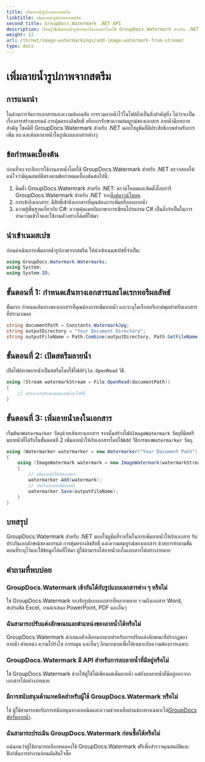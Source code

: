 ```yaml
---
title: เพิ่มลายน้ำรูปภาพจากสตรีม
linktitle: เพิ่มลายน้ำรูปภาพจากสตรีม
second_title: GroupDocs.Watermark .NET API
description: เรียนรู้วิธีเพิ่มลายน้ำรูปภาพลงในเอกสารโดยใช้ GroupDocs.Watermark สำหรับ .NET ปฏิบัติตามคำแนะนำทีละขั้นตอนของเราเพื่อการผสานรวมลายน้ำอย่างราบรื่น
weight: 12
url: /th/net/image-watermarkings/add-image-watermark-from-stream/
type: docs
---
```

# เพิ่มลายน้ำรูปภาพจากสตรีม

## การแนะนำ
ในด้านการจัดการเอกสารและความปลอดภัย การรวมลายน้ำไว้ในไฟล์ถือเป็นสิ่งสำคัญยิ่ง ไม่ว่าจะเป็นเรื่องการสร้างแบรนด์ การคุ้มครองลิขสิทธิ์ หรือการรักษาความสมบูรณ์ของเอกสาร ลายน้ำมีบทบาทสำคัญ โชคดีที่ GroupDocs.Watermark สำหรับ .NET มอบโซลูชันที่มีประสิทธิภาพสำหรับการเพิ่ม ลบ และค้นหาลายน้ำในรูปแบบเอกสารต่างๆ
## ข้อกำหนดเบื้องต้น
ก่อนที่จะเจาะลึกการใช้งานลายน้ำโดยใช้ GroupDocs.Watermark สำหรับ .NET ตรวจสอบให้แน่ใจว่ามีคุณสมบัติตรงตามข้อกำหนดเบื้องต้นต่อไปนี้:
1.  ติดตั้ง GroupDocs.Watermark สำหรับ .NET: ดาวน์โหลดและติดตั้งไลบรารี GroupDocs.Watermark สำหรับ .NET จาก[ลิ้งค์ดาวน์โหลด](https://releases.groupdocs.com/Watermark/net/).
2. การเข้าถึงเอกสาร: มีสิทธิ์เข้าถึงเอกสารที่คุณต้องการเพิ่มหรือลบลายน้ำ
3. ความรู้พื้นฐานเกี่ยวกับ C#: ความคุ้นเคยกับภาษาการเขียนโปรแกรม C# เป็นสิ่งจำเป็นในการทำความเข้าใจและใช้งานตัวอย่างโค้ดที่ให้มา

## นำเข้าเนมสเปซ
ก่อนดำเนินการเพิ่มลายน้ำรูปภาพจากสตรีม ให้นำเข้าเนมสเปซที่จำเป็น:
```csharp
using GroupDocs.Watermark.Watermarks;
using System;
using System.IO;
```

## ขั้นตอนที่ 1: กำหนดเส้นทางเอกสารและไดเรกทอรีผลลัพธ์
ขั้นแรก กำหนดเส้นทางของเอกสารที่คุณต้องการเพิ่มลายน้ำ และระบุไดเร็กทอรีเอาต์พุตสำหรับเอกสารที่ประมวลผล
```csharp
string documentPath = Constants.WatermarkJpg;
string outputDirectory = "Your Document Directory";
string outputFileName = Path.Combine(outputDirectory, Path.GetFileName(documentPath));
```
## ขั้นตอนที่ 2: เปิดสตรีมลายน้ำ
 เปิดไฟล์ภาพลายน้ำเป็นสตรีมโดยใช้ไฟล์`File.OpenRead` วิธี.
```csharp
using (Stream watermarkStream = File.OpenRead(documentPath))
{
    // ตรรกะการประมวลผลลายน้ำจะไปที่นี่
}
```
## ขั้นตอนที่ 3: เพิ่มลายน้ำลงในเอกสาร
 เริ่มต้นก`Watermarker` วัตถุด้วยเส้นทางเอกสาร จากนั้นสร้างไฟล์`ImageWatermark` วัตถุที่มีสตรีมลายน้ำที่ได้รับในขั้นตอนที่ 2 เพิ่มลายน้ำให้กับเอกสารโดยใช้`Add` วิธีการของ`Watermarker` วัตถุ.
```csharp
using (Watermarker watermarker = new Watermarker("Your Document Path"))
{
    using (ImageWatermark watermark = new ImageWatermark(watermarkStream))
    {
        // เพิ่มลายน้ำให้กับเอกสาร
        watermarker.Add(watermark);
        // บันทึกเอกสารที่มีลายน้ำ
        watermarker.Save(outputFileName);
    }
}
```

## บทสรุป
GroupDocs.Watermark สำหรับ .NET มอบโซลูชันที่ราบรื่นในการเพิ่มลายน้ำให้กับเอกสาร รับประกันเอกลักษณ์ของแบรนด์ การคุ้มครองลิขสิทธิ์ และความสมบูรณ์ของเอกสาร ด้วยการทำตามขั้นตอนที่ระบุไว้และใช้ข้อมูลโค้ดที่ให้มา ผู้ใช้สามารถใส่ลายน้ำลงในเอกสารได้อย่างง่ายดาย
## คำถามที่พบบ่อย
### GroupDocs.Watermark เข้ากันได้กับรูปแบบเอกสารต่าง ๆ หรือไม่
ใช่ GroupDocs.Watermark รองรับรูปแบบเอกสารที่หลากหลาย รวมถึงเอกสาร Word, สเปรดชีต Excel, งานนำเสนอ PowerPoint, PDF และอื่นๆ
### ฉันสามารถปรับแต่งลักษณะและตำแหน่งของลายน้ำได้หรือไม่
GroupDocs.Watermark นำเสนอตัวเลือกมากมายสำหรับการปรับแต่งลักษณะที่ปรากฏของลายน้ำ ตำแหน่ง ความโปร่งใส การหมุน และอื่นๆ อีกมากมายเพื่อให้เหมาะกับความต้องการเฉพาะ
### GroupDocs.Watermark มี API สำหรับการลบลายน้ำที่มีอยู่หรือไม่
ใช่ GroupDocs.Watermark ช่วยให้ผู้ใช้ไม่เพียงแต่เพิ่มลายน้ำ แต่ยังลบลายน้ำที่มีอยู่ออกจากเอกสารได้อย่างง่ายดาย
### มีการสนับสนุนด้านเทคนิคสำหรับผู้ใช้ GroupDocs.Watermark หรือไม่
 ใช่ ผู้ใช้สามารถขอรับการสนับสนุนทางเทคนิคและความช่วยเหลือผ่านช่องทางเฉพาะได้[GroupDocs ฟอรั่มลายน้ำ](https://forum.groupdocs.com/c/watermark/19).
### ฉันสามารถประเมิน GroupDocs.Watermark ก่อนซื้อได้หรือไม่
แน่นอนว่าผู้ใช้สามารถเลือกทดลองใช้ GroupDocs.Watermark ฟรีเพื่อสำรวจคุณสมบัติและฟังก์ชันการทำงานก่อนตัดสินใจซื้อ